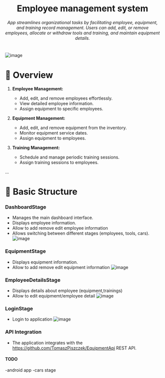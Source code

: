 <h1 align="center">Employee management system</h1>
<h6 align="center">App streamlines organizational tasks by facilitating employee, equipment, and training record management. Users can  add, edit, or remove employees, allocate or withdraw tools and training, and maintain  equipment details. </h6>
<h1></h1>


<p align="center">

</p>

 ![image](https://github.com/TomaszPiszczek/EmployeeEquipmentManagementSystem/assets/115466543/6d598ce5-12e4-46c9-80b0-10f8324737d7)


# 📑 Overview
1. **Employee Management:**
   - Add, edit, and remove employees effortlessly.
   - View detailed employee information.
   - Assign equipment to specific employees.

2. **Equipment Management:**
   - Add, edit, and remove equipment from the inventory.
   - Monitor equipment service dates.
   - Assign equipment to employees.

3. **Training Management:**
   - Schedule and manage periodic training sessions.
   - Assign training sessions to employees.



...
# 🧬  Basic Structure


### DashboardStage
   - Manages the main dashboard interface.
   - Displays employee information.
   - Allow to add remove edit employee information
   - Allows switching between different stages (employees, tools, cars).
    ![image](https://github.com/TomaszPiszczek/EmployeeEquipmentManagementSystem/assets/115466543/6d598ce5-12e4-46c9-80b0-10f8324737d7)
### EquipmentStage
   - Displays equipment information.
   - Allow to add remove edit equipment information
    ![image](https://github.com/TomaszPiszczek/EmployeeEquipmentManagementSystem/assets/115466543/ddbe998d-c1e0-42e0-8b61-e5972c7d3ce0)
### EmployeeDetailsStage
  - Displays details about employee (equipment,trainings)
  - Allow to edit equipmemt/employee detail
    ![image](https://github.com/TomaszPiszczek/EmployeeEquipmentManagementSystem/assets/115466543/ded1d70f-6c00-40e0-a166-e5a643f6794f)

### LoginStage
  - Login to application
   ![image](https://github.com/TomaszPiszczek/EmployeeEquipmentManagementSystem/assets/115466543/4fa117f8-3957-48d9-9f9d-9c9a99632d06)

### API Integration

- The application integrates with the https://github.com/TomaszPiszczek/EquipmentApi REST API.

#### TODO
-android app
-cars stage
